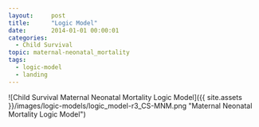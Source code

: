 ```yaml
---
layout:     post
title:      "Logic Model"
date:       2014-01-01 00:00:01
categories: 
  - Child Survival
topic: maternal-neonatal_mortality
tags:       
  - logic-model
  - landing
---
```


![Child Survival Maternal Neonatal Mortality Logic Model]({{ site.assets }}/images/logic-models/logic_model-r3_CS-MNM.png "Maternal Neonatal Mortality Logic Model")